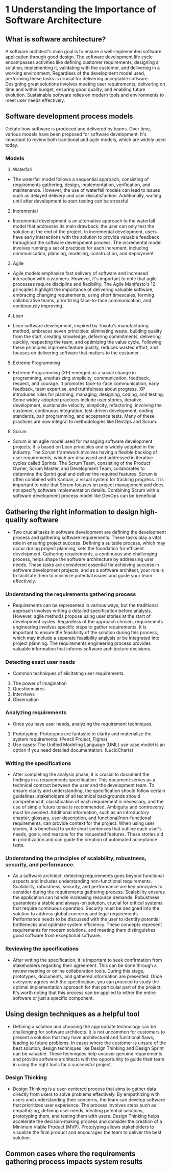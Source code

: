# 1 Understanding the Importance of Software Architecture

## What is software architecture?
A software architect's main goal is to ensure a well-implemented software application through good design. The software development life cycle encompasses activities like defining customer requirements, designing a solution, implementing it, validating with the customer, and delivering in a working environment. Regardless of the development model used, performing these tasks is crucial for delivering acceptable software. Designing great solutions involves meeting user requirements, delivering on time and within budget, ensuring good quality, and enabling future evolution. Sustainable software relies on modern tools and environments to meet user needs effectively.
## Software development process models
Dictate how software is produced and delivered by teams. Over time, various models have been proposed for software development. It's important to review both traditional and agile models, which are widely used today.
### Models
1. Waterfall
- The waterfall model follows a sequential approach, consisting of requirements gathering, design, implementation, verification, and maintenance. However, the use of waterfall models can lead to issues such as delayed delivery and user dissatisfaction. Additionally, waiting until after development to start testing can be stressful.
2. Incremental
- Incremental development is an alternative approach to the waterfall model that addresses its main drawback: the user can only test the solution at the end of the project. In incremental development, users have early interactions with the solution to provide valuable feedback throughout the software development process. The incremental model involves running a set of practices for each increment, including communication, planning, modeling, construction, and deployment.
3. Agile
- Agile models emphasize fast delivery of software and increased interaction with customers. However, it's important to note that agile processes require discipline and flexibility. The Agile Manifesto's 12 principles highlight the importance of delivering valuable software, embracing changing requirements, using short timescales, forming collaborative teams, prioritizing face-to-face communication, and continuously improving. 
4. Lean
- Lean software development, inspired by Toyota's manufacturing method, embraces seven principles: eliminating waste, building quality from the start, creating knowledge, deferring commitments, delivering quickly, respecting the team, and optimizing the value cycle. Following these principles improves feature quality, reduces wasted effort, and focuses on delivering software that matters to the customer.
5. Extreme Programming
- Extreme Programming (XP) emerged as a social change in programming, emphasizing simplicity, communication, feedback, respect, and courage. It promotes face-to-face communication, early feedback, team expertise, and truthfulness about progress. XP introduces rules for planning, managing, designing, coding, and testing. Some widely adopted practices include user stories, iterative development, sustainable velocity, simplicity, refactoring, involving the customer, continuous integration, test-driven development, coding standards, pair programming, and acceptance tests. Many of these practices are now integral to methodologies like DevOps and Scrum.
6. Scrum
- Scrum is an agile model used for managing software development projects. It is based on Lean principles and is widely adopted in the industry. The Scrum framework involves having a flexible backlog of user requirements, which are discussed and addressed in iterative cycles called Sprints. The Scrum Team, consisting of the Product Owner, Scrum Master, and Development Team, collaborates to determine the Sprint goal and deliver the required features. Scrum is often combined with Kanban, a visual system for tracking progress. It is important to note that Scrum focuses on project management and does not specify software implementation details. Combining Scrum with a software development process model like DevOps can be beneficial.
## Gathering the right information to design high-quality software
- Two crucial tasks in software development are defining the development process and gathering software requirements. These tasks play a vital role in ensuring project success. Defining a suitable process, which may occur during project planning, sets the foundation for efficient development. Gathering requirements, a continuous and challenging process, helps shape the software architecture by addressing user needs. These tasks are considered essential for achieving success in software development projects, and as a software architect, your role is to facilitate them to minimize potential issues and guide your team effectively.
### Understanding the requirements gathering process
- Requirements can be represented in various ways, but the traditional approach involves writing a detailed specification before analysis. However, agile methods propose using user stories at the start of development cycles. Regardless of the approach chosen, requirements engineering involves specific steps to gather requirements. It is important to ensure the feasibility of the solution during this process, which may include a separate feasibility analysis or be integrated into project planning. The requirements engineering process provides valuable information that informs software architecture decisions.
### Detecting exact user needs
- Common techniques of elicitating user requirements.
1. The power of imagination
2. Questionnaires
3. Interviews
4. Observation
### Analyzing requirements
- Once you have user needs, analyzing the requirement techniques.
1. Prototyping: Prototypes are fantastic to clarify and materialize the system requirements. (Pencil Project, Figma)
2. Use cases: The Unified Modeling Language (UML) use case model is an option if you need
detailed documentation. (LucidCharts)
### Writing the specifications
- After completing the analysis phase, it is crucial to document the findings in a requirements specification. This document serves as a technical contract between the user and the development team. To ensure clarity and understanding, the specification should follow certain guidelines: stakeholders of all technical backgrounds should comprehend it, classification of each requirement is necessary, and the use of simple future tense is recommended. Ambiguity and controversy must be avoided. Additional information, such as an introductory chapter, glossary, user description, and functional/non-functional requirements, can provide context for the project. When using user stories, it is beneficial to write short sentences that outline each user's needs, goals, and reasons for the requested features. These stories aid in prioritization and can guide the creation of automated acceptance tests.
### Understanding the principles of scalability, robustness, security, and performance.
- As a software architect, detecting requirements goes beyond functional aspects and includes understanding non-functional requirements. Scalability, robustness, security, and performance are key principles to consider during the requirements gathering process. Scalability ensures the application can handle increasing resource demands. Robustness guarantees a stable and always-on solution, crucial for critical systems that require continuous operation. Security must be designed into the solution to address global concerns and legal requirements. Performance needs to be discussed with the user to identify potential bottlenecks and optimize system efficiency. These concepts represent requirements for modern solutions, and meeting them distinguishes good software from exceptional software.
### Reviewing the specifications
- After writing the specification, it is important to seek confirmation from stakeholders regarding their agreement. This can be done through a review meeting or online collaboration tools. During this stage, prototypes, documents, and gathered information are presented. Once everyone agrees with the specification, you can proceed to study the optimal implementation approach for that particular part of the project. It's worth noting that this process can be applied to either the entire software or just a specific component.
## Using design techniques as a helpful tool
- Defining a solution and choosing the appropriate technology can be challenging for software architects. It is not uncommon for customers to present a solution that may have architectural and functional flaws, leading to future problems. In cases where the customer is unsure of the best solution, design techniques like Design Thinking and Design Sprint can be valuable. These techniques help uncover genuine requirements and provide software architects with the opportunity to guide their team in using the right tools for a successful project.
### Design Thinking
- Design Thinking is a user-centered process that aims to gather data directly from users to solve problems effectively. By empathizing with users and understanding their concerns, the team can develop software that prioritizes user experience. The process involves steps such as empathizing, defining user needs, ideating potential solutions, prototyping them, and testing them with users. Design Thinking helps accelerate the decision-making process and consider the creation of a Minimum Viable Product (MVP). Prototyping allows stakeholders to visualize the final product and encourages the team to deliver the best solution.
## Common cases where the requirements gathering process impacts system results

